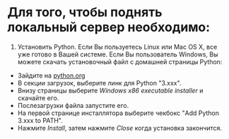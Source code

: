 # Для того, чтобы поднять локальный сервер необходимо:

1. Установить Python. Если Вы пользуетесь Linux или Mac OS X, все уже готово в Вашей системе. Если Вы пользователь Windows, Вы можете скачать установочный файл с домашней страницы Python:

  - Зайдите на [python.org](https://www.python.org/)
  - В секции загрузок, выберите линк для Python "3.xxx".
  - Внизу страницы выберите *Windows x86 executable installer* и скачайте его.
  - Послезагрузки файла запустите его.
  - На первой странице инсталлятора выберите чекбокс "Add Python 3.xxx to PATH".
  - Нажмите *Install*, затем нажмите *Close* когда установка закончится.

